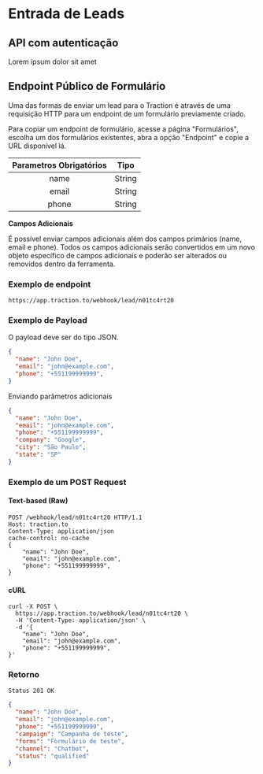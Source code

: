 # Entrada de Leads

## API com autenticação

Lorem ipsum dolor sit amet

## Endpoint Público de Formulário

Uma das formas de enviar um lead para o Traction é através de uma requisição HTTP para um endpoint de um formulário previamente criado.

Para copiar um endpoint de formulário, acesse a página "Formulários", escolha um dos formulários existentes, abra a opção "Endpoint" e copie a URL disponível lá.

| **Parametros Obrigatórios** | **Tipo** |
| :-------------------------: | :------: |
|            name             |  String  |
|            email            |  String  |
|            phone            |  String  |


**Campos Adicionais**

É possível enviar campos adicionais além dos campos primários (name, email e phone). Todos os campos adicionais serão convertidos em um novo objeto específico de campos adicionais e poderão ser alterados ou removidos dentro da ferramenta. 

### Exemplo de endpoint

```
https://app.traction.to/webhook/lead/n01tc4rt20
```

### Exemplo de Payload

O payload deve ser do tipo JSON.

```JSON
{
  "name": "John Doe",
  "email": "john@example.com",
  "phone": "+551199999999",
}
```

Enviando parâmetros adicionais

```JSON
{
  "name": "John Doe",
  "email": "john@example.com",
  "phone": "+551199999999",
  "company": "Google",
  "city": "São Paulo",
  "state": "SP"
}
```

### Exemplo de um POST Request

#### Text-based (Raw)

```HTTP
POST /webhook/lead/n01tc4rt20 HTTP/1.1
Host: traction.to
Content-Type: application/json
cache-control: no-cache
{
	"name": "John Doe",
	"email": "john@example.com",
	"phone": "+551199999999",
}
```

#### cURL

```cURL
curl -X POST \
  https://app.traction.to/webhook/lead/n01tc4rt20 \
  -H 'Content-Type: application/json' \
  -d '{
	"name": "John Doe",
	"email": "john@example.com",
	"phone": "+551199999999",
}'
```

### Retorno

```
Status 201 OK
```

```JSON
{
  "name": "John Doe",
  "email": "john@example.com",
  "phone": "+551199999999",
  "campaign": "Campanha de teste",
  "forms": "Formulário de teste",
  "channel": "Chatbot",
  "status": "qualified"
}
```
